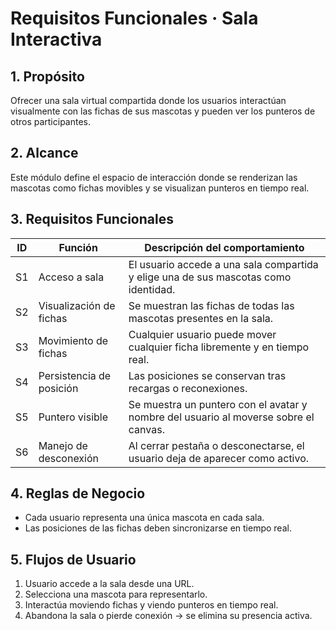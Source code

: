# Requisitos Funcionales · Sala Interactiva

## 1. Propósito
Ofrecer una sala virtual compartida donde los usuarios interactúan visualmente con las fichas de sus mascotas y pueden ver los punteros de otros participantes.

## 2. Alcance
Este módulo define el espacio de interacción donde se renderizan las mascotas como fichas movibles y se visualizan punteros en tiempo real.

## 3. Requisitos Funcionales
| ID | Función                     | Descripción del comportamiento |
|----|----------------------------|--------------------------------|
| S1 | Acceso a sala              | El usuario accede a una sala compartida y elige una de sus mascotas como identidad. |
| S2 | Visualización de fichas    | Se muestran las fichas de todas las mascotas presentes en la sala. |
| S3 | Movimiento de fichas       | Cualquier usuario puede mover cualquier ficha libremente y en tiempo real. |
| S4 | Persistencia de posición   | Las posiciones se conservan tras recargas o reconexiones. |
| S5 | Puntero visible            | Se muestra un puntero con el avatar y nombre del usuario al moverse sobre el canvas. |
| S6 | Manejo de desconexión      | Al cerrar pestaña o desconectarse, el usuario deja de aparecer como activo. |

## 4. Reglas de Negocio
- Cada usuario representa una única mascota en cada sala.
- Las posiciones de las fichas deben sincronizarse en tiempo real.

## 5. Flujos de Usuario
1. Usuario accede a la sala desde una URL.  
2. Selecciona una mascota para representarlo.  
3. Interactúa moviendo fichas y viendo punteros en tiempo real.  
4. Abandona la sala o pierde conexión → se elimina su presencia activa.
